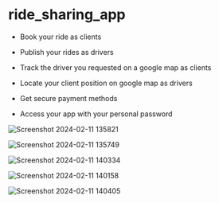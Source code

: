 # ride_sharing_app

- Book your ride as clients 

- Publish your rides as drivers

- Track the driver you requested on a google map as clients 

- Locate your client position on google map as drivers

- Get secure payment methods

- Access your app with your personal password


![Screenshot 2024-02-11 135821](https://github.com/MadickAngeCesar/ride_sharing_app/assets/129757922/bb22da1f-f2c3-41dc-afa4-258c974373d7)

![Screenshot 2024-02-11 135749](https://github.com/MadickAngeCesar/ride_sharing_app/assets/129757922/839b96e3-4e34-4b65-a11b-8d57320a0af0)

![Screenshot 2024-02-11 140334](https://github.com/MadickAngeCesar/ride_sharing_app/assets/129757922/30d0b727-5e0f-47f7-834e-4b66862f9012)

![Screenshot 2024-02-11 140158](https://github.com/MadickAngeCesar/ride_sharing_app/assets/129757922/d34b45c7-2ce7-47a9-a04b-13083482732d)

![Screenshot 2024-02-11 140405](https://github.com/MadickAngeCesar/ride_sharing_app/assets/129757922/6b5076b9-dc3e-4c2d-98f1-063e31a68494)


